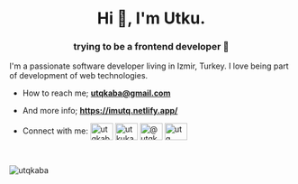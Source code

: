 <h1 align="center">Hi 👋, I'm Utku.</h1>
<h3 align="center">trying to be a frontend developer 🤪</h3>

<p align="left"> 
  I'm a passionate software developer living in Izmir, Turkey. I love being part of development of web technologies.
</p>

- How to reach me; **utqkaba@gmail.com**
- And more info; **https://imutq.netlify.app/**
  
- Connect with me:
<a href="https://twitter.com/utqkaba" target="blank"><img align="center" src="https://raw.githubusercontent.com/rahuldkjain/github-profile-readme-generator/master/src/images/icons/Social/twitter.svg" alt="utqkaba" height="30" width="40" /></a>
<a href="https://linkedin.com/in/utkukaba" target="blank"><img align="center" src="https://raw.githubusercontent.com/rahuldkjain/github-profile-readme-generator/master/src/images/icons/Social/linked-in-alt.svg" alt="utkukaba" height="30" width="40" /></a>
<a href="https://medium.com/@utkukaba" target="blank"><img align="center" src="https://raw.githubusercontent.com/rahuldkjain/github-profile-readme-generator/master/src/images/icons/Social/medium.svg" alt="@utqkaba" height="30" width="40" /></a>
<a href="https://www.leetcode.com/utq" target="blank"><img align="center" src="https://raw.githubusercontent.com/rahuldkjain/github-profile-readme-generator/master/src/images/icons/Social/leet-code.svg" alt="utq" height="30" width="40" /></a>

<br/>

<p><img align="center" src="https://github-readme-stats.vercel.app/api/top-langs?username=utqkaba&show_icons=true&locale=en&layout=donutchart&theme=tokyonight" alt="utqkaba" /></p>

